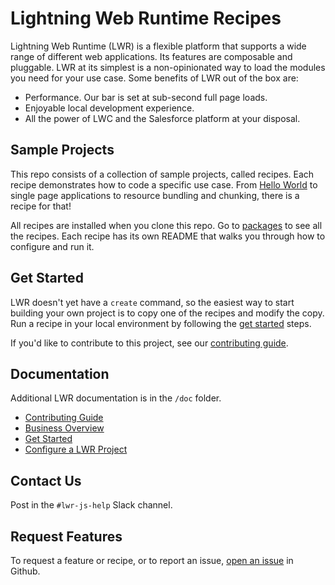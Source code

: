 # Lightning Web Runtime Recipes

Lightning Web Runtime (LWR) is a flexible platform that supports a wide range of different web applications. Its features are composable and pluggable. LWR at its simplest is a non-opinionated way to load the modules you need for your use case. Some benefits of LWR out of the box are:

- Performance. Our bar is set at sub-second full page loads.
- Enjoyable local development experience.
- All the power of LWC and the Salesforce platform at your disposal.

## Sample Projects

This repo consists of a collection of sample projects, called recipes. Each recipe demonstrates how to code a specific use case. From [Hello World](./packages/hello-world) to single page applications to resource bundling and chunking, there is a recipe for that!

All recipes are installed when you clone this repo. Go to [packages](https://github.com/salesforce/lwr-recipes/tree/master/packages) to see all the recipes. Each recipe has its own README that walks you through how to configure and run it. 

## Get Started

LWR doesn't yet have a `create` command, so the easiest way to start building your own project is to copy one of the recipes and modify the copy. Run a recipe in your local environment by following the [get started](./doc/get_started.md) steps.

If you'd like to contribute to this project, see our [contributing guide](./doc/CONTRIBUTING.md).

## Documentation

Additional LWR documentation is in the `/doc` folder.

- [Contributing Guide](./doc/CONTRIBUTING.md)
- [Business Overview](./doc/business_overview.md)
- [Get Started](./doc/get_started.md)
- [Configure a LWR Project](./doc/config.md)

## Contact Us

Post in the `#lwr-js-help` Slack channel.

## Request Features

To request a feature or recipe, or to report an issue, [open an issue](https://github.com/salesforce/lwr-recipes/issues) in Github.
